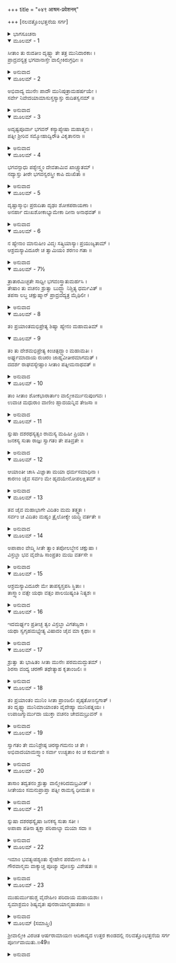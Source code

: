 +++
title = "०४९ आश्रम-प्रवेशनम्"

+++
[ನಲವತ್ತೊಂಭತ್ತನೆಯ ಸರ್ಗ]



<details><summary>ಭಾಗಸೂಚನಾ</summary>

ಮುನಿಕುಮಾರರಿಂದ ಸಮಾಚಾರ ತಿಳಿದು ವಾಲ್ಮೀಕಿಗಳು ಸೀತೆಯ ಬಳಿಗೆ ಬಂದು ಆಕೆಯನ್ನು ಸಂತೈಸಿ ಆಶ್ರಮಕ್ಕೆ ಕರೆದುಕೊಂಡು ಹೋದುದು
</details>

<details open><summary>ಮೂಲಮ್ - 1</summary>

ಸೀತಾಂ ತು ರುದತೀಂ ದೃಷ್ಟ್ವಾ ತೇ ತತ್ರ ಮುನಿದಾರಕಾಃ ।  
ಪ್ರಾದ್ರವನ್ಯತ್ರ ಭಗವಾನಾಸ್ತೇ ವಾಲ್ಮೀಕಿರುಗ್ರಧೀಃ ॥
</details>

<details><summary>ಅನುವಾದ</summary>

ಸೀತೆಯು ಅಳುತ್ತಿದ್ದರಿಂದ ಸ್ವಲ್ಪ ದೂರದಲ್ಲಿ ಋಷಿ ಬಾಲಕರು ಆಡುತ್ತಿದ್ದರು. ಅವರು ಅಳುತ್ತಿರುವ ಆಕೆಯನ್ನು ನೋಡಿ ಆಶ್ರಮಕ್ಕೆ ಓಡಿಹೋದರು. ಅಲ್ಲಿ ಉಗ್ರ ತಪಸ್ಸಿನಲ್ಲಿ ತೊಡಗಿದ ಪೂಜ್ಯ ವಾಲ್ಮೀಕಿಮುನಿಗಳು ವಿರಾಜಿಸುತ್ತಿದ್ದರು.॥1॥
</details>

<details open><summary>ಮೂಲಮ್ - 2</summary>

ಅಭಿವಾದ್ಯ ಮುನೇಃ ಪಾದೌ ಮುನಿಪುತ್ರಾಮಹರ್ಷಯೇ ।  
ಸರ್ವೇ ನಿವೇದಯಾಮಾಸುಸ್ತಸ್ಯಾಸ್ತು ರುದಿತಸ್ವನಮ್ ॥
</details>

<details><summary>ಅನುವಾದ</summary>

ಮುನಿಕುಮಾರರೆಲ್ಲ ಮಹರ್ಷಿಗಳ ಚರಣಗಳಲ್ಲಿ ಅಭಿವಾದನ ಮಾಡಿ ಅವರಲ್ಲಿ ಸೀತೆಯು ಅಳುತ್ತಿರುವ ಸಮಾಚಾರವನ್ನು ತಿಳಿಸಿದರು.॥2॥
</details>

<details open><summary>ಮೂಲಮ್ - 3</summary>

ಅದೃಷ್ಟಪೂರ್ವಾ ಭಗವನ್ ಕಸ್ಯಾಪ್ಯೇಷಾ ಮಹಾತ್ಮನಃ ।  
ಪತ್ನೀ ಶ್ರೀರಿವ ಸಮ್ಮೋಹಾದ್ವಿರೌತಿ ವಿಕೃತಾನನಾ ॥
</details>

<details><summary>ಅನುವಾದ</summary>

ಪೂಜ್ಯರೇ! ಗಂಗಾ ತೀರದಲ್ಲಿ ಯಾರೋ ಮಹಾತ್ಮಾ ನರೇಶನ ಪತ್ನಿ ಇದ್ದಾಳೆ, ಅವಳು ಸಾಕ್ಷಾತ್ ಲಕ್ಷ್ಮೀಯಂತೆ ಕಂಡುಬರುವಳು. ಆಕೆಯನ್ನು ನಾವು ಮೊದಲು ಎಂದೂ ನೋಡಿಲ್ಲ. ಅವಳು ಮೋಹದಿಂದಾಗಿ ಮುಖ ಬಾಡಿಹೋಗಿ ಅಳುತ್ತಿರುವಳು.॥3॥
</details>

<details open><summary>ಮೂಲಮ್ - 4</summary>

ಭಗವನ್ಸಾಧು ಪಶ್ಯೇಸ್ತ್ವಂ ದೇವತಾಮಿವ ಖಾಚ್ಚ್ಯುತಮ್ ।  
ನದ್ಯಾಸ್ತು ತೀರೇ ಭಗವನ್ವರಸ್ತ್ರೀ ಕಾಪಿ ದುಃಖಿತಾ ॥
</details>

<details><summary>ಅನುವಾದ</summary>

ಪೂಜ್ಯರೇ! ನೀವು ಸ್ವತಃ ಹೋಗಿ ಚೆನ್ನಾಗಿ ನೋಡಿರಿ. ಅವಳು ಆಕಾಶದಿಂದ ಇಳಿದ ಯಾವುದೋ ದೇವಿಯಂತೆ ಕಾಣುತ್ತಾಳೆ. ಸ್ವಾಮಿ! ಗಂಗಾತೀರದಲ್ಲಿ ಕುಳಿತಿರುವ ಶ್ರೇಷ್ಠಸುಂದರಿ ಬಹಳ ದುಃಖಿತೆಯಾಗಿದ್ದಾಳೆ.॥4॥
</details>

<details open><summary>ಮೂಲಮ್ - 5</summary>

ದೃಷ್ಟಾಸ್ಮಾಭಿಃ ಪ್ರರುದಿತಾ ದೃಢಂ ಶೋಕಪರಾಯಣಾ ।  
ಅನರ್ಹಾ ದುಃಖಶೋಕಾಭ್ಯಾಮೇಕಾ ದೀನಾ ಅನಾಥವತ್ ॥
</details>

<details><summary>ಅನುವಾದ</summary>

ಅವಳು ಜೋರಾಗಿ ಅಳುತ್ತಿರುವುದನ್ನು ನಾವು ನೋಡಿದೆವು. ಗಹನ ಶೋಕದಲ್ಲಿ ಮುಳುಗಿರುವಳು. ಆಕೆ ದುಃಖ, ಶೋಕ ಅನುಭವಿಸಲು ಯೋಗ್ಯಳಲ್ಲ, ದೀನಳಾಗಿ ಅನಾಥಳಂತೆ ಒಬ್ಬಳೇ ದುಃಖಿಸುತ್ತಿದ್ದಾಳೆ.॥5॥
</details>

<details open><summary>ಮೂಲಮ್ - 6</summary>

ನ ಹ್ಯೇನಾಂ ಮಾನುಷೀಂ ವಿದ್ಮಃ ಸತ್ಕ್ರಿಯಾಸ್ಯಾಃ ಪ್ರಯುಜ್ಯತಾಮ್ ।  
ಆಶ್ರಮಸ್ಯಾವಿದೂರೇ ಚ ತ್ವಾಮಿಯಂ ಶರಣಂ ಗತಾ ॥
</details>

<details><summary>ಅನುವಾದ</summary>

ಅವಳು ಸಾಧಾರಣ ಸ್ತ್ರೀಯೆಂದು ನಮಗನಿಸುವುದಿಲ್ಲ. ಆಕೆಯನ್ನು ನೀವು ಸತ್ಕರಿಸಬೇಕು. ಈ ಆಶ್ರಮದ ಸ್ವಲ್ಪ ದೂರದಲ್ಲೆ ಇರುವುದರಿಂದ ಇವಳು ನಿಮ್ಮ ಶರಣಾಗತಳಾಗಿಯೇ ಬಂದಿರಬೇಕು.॥6॥
</details>

<details open><summary>ಮೂಲಮ್ - 7½</summary>

ತ್ರಾತಾರಮಿಚ್ಛತೇ ಸಾಧ್ವೀ ಭಗವಂಸ್ತ್ರಾತುಮರ್ಹಸಿ ।  
ತೇಷಾಂ ತು ವಚನಂ ಶ್ರುತ್ವಾ ಬುದ್ಧ್ಯಾ ನಿಶ್ಚಿತ್ಯ ಧರ್ಮವಿತ್ ॥  
ತಪಸಾ ಲಬ್ಧ ಚಕ್ಷುಷ್ಮಾನ್ ಪ್ರಾದ್ರವದ್ಯತ್ರ ಮೈಥಿಲೀ ।
</details>

<details><summary>ಅನುವಾದ</summary>

ಪೂಜ್ಯರೇ! ಈ ಸಾಧ್ವೀದೇವಿಯು ರಕ್ಷಕರನ್ನು ಅಪೇಕ್ಷಿಸುತ್ತಿದ್ದಾಳೆ. ನೀವು ಆಕೆಯನ್ನು ರಕ್ಷಿಸಿರಿ. ಆ ಮುನಿಕುಮಾರರ ಮಾತನ್ನು ಕೇಳಿ ಧರ್ಮಜ್ಞನಾದ ಮಹರ್ಷಿಗಳು ತಪಸ್ಸಿನಿಂದ ಪ್ರಾಪ್ತವಾದ ಅಂತರ್ದೃಷ್ಟಿಯಿಂದ ಅನಾಥೆಯಂತೆ ಅಳುತ್ತಿರು ವವಳು ಯಾರೆಂದು ತಿಳಿದು ಒಡನೆಯೇ ಮೈಥಿಲಿಯಿದ್ದಲ್ಲಿಗೆ ಧಾವಿಸಿದರು.॥7½॥
</details>

<details open><summary>ಮೂಲಮ್ - 8</summary>

ತಂ ಪ್ರಯಾಂತಮಭಿಪ್ರೇತ್ಯ ಶಿಷ್ಯಾ ಹ್ಯೇನಂ ಮಹಾಮತಿಮ್ ॥
</details>

<details open><summary>ಮೂಲಮ್ - 9</summary>

ತಂ ತು ದೇಶಮಭಿಪ್ರೇತ್ಯ ಕಿಂಚಿತ್ಪದ್ಭ್ಯಾಂ ಮಹಾಮತಿಃ ।  
ಅರ್ಘ್ಯಮಾದಾಯ ರುಚಿರಂ ಜಾಹ್ನವೀತೀರಮಾಗಮತ್ ।  
ದದರ್ಶ ರಾಘವಸ್ಯೇಷ್ಟಾಂ ಸೀತಾಂ ಪತ್ನೀಮನಾಥವತ್ ॥
</details>

<details><summary>ಅನುವಾದ</summary>

ಮಹಾಮತಿಗಳಾದ ಮಹರ್ಷಿಯನ್ನು ಮುನಿಕುಮಾರರು ಹಿಂಬಾಲಿಸಿದರು. ಸುಂದರವಾದ ಅರ್ಘ್ಯಪಾತ್ರೆಯನ್ನು ಎತ್ತಿಕೊಂಡು ಕಾಲ್ನಡಿಗೆಯಲ್ಲೇ ಮಹರ್ಷಿಗಳು ಗಂಗಾತೀರಕ್ಕೆ ಹೋದರು. ಅಲ್ಲಿಗೆ ಹೋಗಿ ಅವರು ಶ್ರೀರಘುನಾಥನ ಪ್ರಿಯಪತ್ನಿ ಸೀತೆಯು ಅನಾಥಳಂತೆ ಇರುವವಳನ್ನು ನೋಡಿದರು.॥8-9॥
</details>

<details open><summary>ಮೂಲಮ್ - 10</summary>

ತಾಂ ಸೀತಾಂ ಶೋಕಭಾರಾರ್ತಾಂ ವಾಲ್ಮೀಕಿರ್ಮುನುಪುಂಗವಃ ।  
ಉವಾಚ ಮಧುರಾಂ ವಾಣೀಂ ಹ್ಲಾದಯನ್ನಿವ ತೇಜಸಾ ॥
</details>

<details><summary>ಅನುವಾದ</summary>

ಶೋಕಭಾರದಿಂದ ಪೀಡಿತಳಾಗಿದ್ದ ಸೀತಾದೇವಿಯನ್ನು ತನ್ನ ತೇಜದಿಂದ ಆಹ್ಲಾದಗೊಳಿಸುತ್ತಾ ಮುನಿವರ ವಾಲ್ಮೀಕಿಗಳು ಮಧುರವಾದ ಮಾತನ್ನು ಸೀತೆಗೆ ಹೇಳಿದರು.॥10॥
</details>

<details open><summary>ಮೂಲಮ್ - 11</summary>

ಸ್ನುಷಾ ದಶರಥಸ್ಯತ್ವಂ ರಾಮಸ್ಯ ಮಹಿಷೀ ಪ್ರಿಯಾ ।  
ಜನಕಸ್ಯ ಸುತಾ ರಾಜ್ಞಃ ಸ್ವಾಗತಂ ತೇ ಪತಿವ್ರತೇ ॥
</details>

<details><summary>ಅನುವಾದ</summary>

ಪತಿವ್ರತೇ! ದಶರಥನ ಸೊಸೆ, ಮಹಾರಾಜಾ ಶ್ರೀರಾಮನ ಪಟ್ಟದರಸಿ, ಮಿಥಿಲೇಶ ಜನಕರಾಜನ ಪುತ್ರಿಯಾದ ನಿನಗೆ ಸ್ವಾಗತ ಬಯಸುತ್ತಿದ್ದೇನೆ.॥11॥
</details>

<details open><summary>ಮೂಲಮ್ - 12</summary>

ಆಯಾಂತೀ ಚಾಸಿ ವಿಜ್ಞಾತಾ ಮಯಾ ಧರ್ಮಸಮಾಧಿನಾ ।  
ಕಾರಣಂ ಚೈವ ಸರ್ವಂ ಮೇ ಹೃದಯೇನೋಪಲಕ್ಷಿತಮ್ ॥
</details>

<details><summary>ಅನುವಾದ</summary>

ನೀನು ಇಲ್ಲಿಗೆ ಬಂದಾಗಲೇ ನನ್ನ ಧರ್ಮಸಮಾಧಿಯಿಂದ ನನಗೆ ತಿಳಿದುಹೋಗಿತ್ತು. ನಿನ್ನ ಪರಿತ್ಯಾಗದ ಕಾರಣವನ್ನು ನನ್ನ ಅಂತರ್ದೃಷ್ಟಿಯಿಂದ ತಿಳಿದುಕೊಂಡಿರುವೆನು.॥12॥
</details>

<details open><summary>ಮೂಲಮ್ - 13</summary>

ತವ ಚೈವ ಮಹಾಭಾಗೇ ವಿದಿತಂ ಮಮ ತತ್ತ್ವತಃ ।  
ಸರ್ವಂ ಚ ವಿದಿತಂ ಮಹ್ಯಂ ತ್ರೈಲೋಕ್ಯೇ ಯದ್ಧಿ ವರ್ತತೇ ॥
</details>

<details><summary>ಅನುವಾದ</summary>

ಭಾಗ್ಯಶಾಲಿನಿಯೇ! ನಿನ್ನ ಸಮಗ್ರ ವೃತ್ತಾಂತವೂ ನನಗೆ ಯಥಾವತ್ತಾಗಿ ತಿಳಿದಿದೆ. ಮೂರು ಲೋಕಗಳಲ್ಲಿ ನಡೆಯುವುದೆಲ್ಲವೂ ನನಗೆ ತಿಳಿಯುತ್ತಿರುತ್ತದೆ.॥13॥
</details>

<details open><summary>ಮೂಲಮ್ - 14</summary>

ಅಪಾಪಾಂ ವೇದ್ಮಿ ಸೀತೇ ತ್ವಾಂ ತಪೋಲಬ್ಧೇನ ಚಕ್ಷುಷಾ ।  
ವಿಸ್ರಬ್ಧಾ ಭವ ವೈದೇಹಿ ಸಾಂಪ್ರತಂ ಮಯಿ ವರ್ತಸೇ ॥
</details>

<details><summary>ಅನುವಾದ</summary>

ಸೀತೇ! ನೀನು ನಿಷ್ಪಾಪಳಾಗಿರುವುದನ್ನು ತಪಸ್ಸಿನಿಂದ ಪ್ರಾಪ್ತವಾದ ದಿವ್ಯದೃಷ್ಟಿಯಿಂದ ತಿಳಿದಿದ್ದೇನೆ. ಆದ್ದರಿಂದ ವಿದೇಹನಂದಿನಿ! ಈಗ ನೀನು ನಿಶ್ಚಿಂತಳಾಗಿ ನನ್ನ ಆಶ್ರಮದಲ್ಲೇ ಇರು.॥14॥
</details>

<details open><summary>ಮೂಲಮ್ - 15</summary>

ಆಶ್ರಮಸ್ಯಾವಿದೂರೇ ಮೇ ತಾಪಸ್ಯಸ್ತಪಸಿ ಸ್ಥಿತಾಃ ।  
ತಾಸ್ತ್ವಾಂ ವತ್ಸೇ ಯಥಾ ವತ್ಸಂ ಪಾಲಯಿಷ್ಯಂತಿ ನಿತ್ಯಶಃ ॥
</details>

<details><summary>ಅನುವಾದ</summary>

ಮಗಳೇ! ನನ್ನ ಆಶ್ರಮದ ಬಳಿಯಲ್ಲೇ ಕೆಲವು ತಪಸ್ವಿಸ್ತ್ರೀಯರು ತಪಸ್ಸಿನಲ್ಲೆ ತೊಡಗಿರುವರು. ಅವರು ತಮ್ಮ ಮಗಳಂತೆ ಸದಾ ನಿನ್ನನ್ನು ಪಾಲಿಸುವರು.॥15॥
</details>

<details open><summary>ಮೂಲಮ್ - 16</summary>

ಇದಮರ್ಘ್ಯಂ ಪ್ರತೀಚ್ಛ ತ್ವಂ ವಿಸ್ರಬ್ಧಾ ವಿಗತಜ್ವರಾ ।  
ಯಥಾ ಸ್ವಗೃಹಮಭ್ಯೇತ್ಯ ವಿಷಾದಂ ಚೈವ ಮಾ ಕೃಥಾಃ ॥
</details>

<details><summary>ಅನುವಾದ</summary>

ಇದೋ ನನ್ನ ಅರ್ಘ್ಯವನ್ನು ಸ್ವೀಕರಿಸಿ, ನಿಶ್ಚಿಂತ ಮತ್ತು ನಿರ್ಭಯಳಾಗು. ತನ್ನ ತವರಿಗೇ ಬಂದಿರುವೆ ಎಂದು ತಿಳಿದು ವಿಷಾದ ಬಿಟ್ಟುಬಿಡು.॥16॥
</details>

<details open><summary>ಮೂಲಮ್ - 17</summary>

ಶ್ರುತ್ವಾ ತು ಭಾಷಿತಂ ಸೀತಾ ಮುನೇಃ ಪರಮಮದ್ಭುತಮ್ ।  
ಶಿರಸಾ ವಂದ್ಯ ಚರಣೌ ತಥೇತ್ಯಾಹ ಕೃತಾಂಜಲಿಃ ॥
</details>

<details><summary>ಅನುವಾದ</summary>

ಮಹರ್ಷಿಗಳ ಪರಮಾದ್ಭುತವಾದ ಮಾತನ್ನು ಕೇಳಿ ಸೀತೆಯು ಅವರ ಚರಣಗಳಿಗೆ ತಲೆಬಾಗಿ ವಂದಿಸಿ, ಕೈಮುಗಿದುಕೊಂಡು ಹಾಗೆಯೇ ಆಗಲಿ ಎಂದು ಹೇಳಿದಳು.॥17॥
</details>

<details open><summary>ಮೂಲಮ್ - 18</summary>

ತಂ ಪ್ರಯಾಂತಂ ಮುನಿಂ ಸೀತಾ ಪ್ರಾಂಜಲಿಃ ಪೃಷ್ಠತೋಽನ್ವಗಾತ್ ।  
ತಂ ದೃಷ್ಟ್ವಾ ಮುನಿಮಾಯಾಂತಂ ವೈದೇಹ್ಯಾ ಮುನಿಪತ್ನಯಃ ।  
ಉಪಾಜಗ್ಮುರ್ಮುದಾ ಯುಕ್ತಾ ವಚನಂ ಚೇದಮಬ್ರುವನ್ ॥
</details>

<details><summary>ಅನುವಾದ</summary>

ಆಗ ಮುನಿಗಳ ಹಿಂದೆ-ಹಿಂದೆಯೇ ಸೀತೆಯು ಕೈಮುಗಿದುಕೊಂಡು ನಡೆದಳು. ಸೀತೆಯೊಡನೆ ಮಹರ್ಷಿಗಳು ಬರುವುದನ್ನು ನೋಡಿ ಮುನಿಪತ್ನಿಗಳು ಆಕೆಯ ಬಳಿಗೆ ಬಂದು ಸಂತೋಷದಿಂದ ಹೀಗೆ ಹೇಳಿದ.॥18॥
</details>

<details open><summary>ಮೂಲಮ್ - 19</summary>

ಸ್ವಾಗತಂ ತೇ ಮುನಿಶ್ರೇಷ್ಠ ಚಿರಸ್ಯಾಗಮನಂ ಚ ತೇ ।  
ಅಭಿವಾದಯಾಮಸ್ತ್ವಾಂ ಸರ್ವಾ ಉಚ್ಯತಾಂ ಕಿಂ ಚ ಕುರ್ಮಹೇ ॥
</details>

<details><summary>ಅನುವಾದ</summary>

ಮುನಿಶ್ರೇಷ್ಠರೇ! ತಮಗೆ ಸ್ವಾಗತವಿದೆ. ಬಹಳ ದಿನಗಳ ಬಳಿಕ ಇಲ್ಲಿಗೆ ತಮ್ಮ ಶುಭಾಗಮನವಾಯಿತು. ನಾವೆಲ್ಲರೂ ನಿಮಗೆ ಅಭಿವಾದನ ಮಾಡುತ್ತೇವೆ, ಯಾವ ಸೇವೆ ನಿಮಗೆ ಮಾಡಲೀ ತಿಳಿಸಿರಿ.॥19॥
</details>

<details open><summary>ಮೂಲಮ್ - 20</summary>

ತಾಸಾಂ ತದ್ವತನಂ ಶ್ರುತ್ವಾ ವಾಲ್ಮೀಕಿರಿದಮಬ್ರವೀತ್ ।  
ಸೀತೇಯಂ ಸಮನುಪ್ರಾಪ್ತಾ ಪತ್ನೀ ರಾಮಸ್ಯ ಧೀಮತಃ ॥
</details>

<details><summary>ಅನುವಾದ</summary>

ಅವರ ಈ ಮಾತನ್ನು ಕೇಳಿ ವಾಲ್ಮೀಕಿಗಳು ಹೇಳಿದರು- ಇವಳು ಪರಮ ಧೀಮಂತ ಶ್ರೀರಾಮನ ಧರ್ಮಪತ್ನೀ ಸೀತೆಯಾಗಿದ್ದು, ಇಲ್ಲಿಗೆ ಬಂದಿರುವಳು.॥20॥
</details>

<details open><summary>ಮೂಲಮ್ - 21</summary>

ಸ್ನುಷಾ ದಶರಥಸ್ಯೈಷಾ ಜನಕಸ್ಯ ಸುತಾ ಸತೀ ।  
ಅಪಾಪಾ ಪತಿನಾ ತ್ಯಕ್ತಾ ಪರಿಪಾಲ್ಯಾ ಮಯಾ ಸದಾ ॥
</details>

<details><summary>ಅನುವಾದ</summary>

ಸತೀ ಸೀತೆಯು ದಶರಥರಾಜನ ಸೊಸೆಯೂ, ಜನಕನ ಪುತ್ರಿಯೂ ಆಗಿದ್ದಾಳೆ. ಪಾಪರಹಿತಳಾಗಿದ್ದರೂ ಪತಿಯು ಈಕೆಯನ್ನು ತ್ಯಜಿಸಿರುವನು. ಆದ್ದರಿಂದ ಇವಳನ್ನು ನಾನೇ ಪಾಲಿಸಬೇಕಾಗಿದೆ.॥21॥
</details>

<details open><summary>ಮೂಲಮ್ - 22</summary>

ಇಮಾಂ ಭವತ್ಯಃಪಶ್ಯಂತು ಸ್ನೇಹೇನ ಪರಮೇಣ ಹಿ ।  
ಗೌರವಾನ್ಮಮ ವಾಕ್ಯಾಚ್ಚ ಪೂಜ್ಯಾ ವೋಽಸ್ತು ವಿಶೇಷತಃ ॥
</details>

<details><summary>ಅನುವಾದ</summary>

ಆದ್ದರಿಂದ ನೀವೆಲ್ಲರೂ ಇವಳ ಮೇಲೆ ಸ್ನೇಹದಿಂದ ನೋಡಿರಿ. ನಾನು ಹೇಳಿದ್ದರಿಂದ ಮತ್ತು ತನ್ನದೇ ಆದ ಗೌರವದಿಂದಲೂ ಈಗೆ ನಿಮಗೆ ವಿಶೇಷ ಆದರಣೀಯಳಾಗಿದ್ದಾಳೆ.॥22॥
</details>

<details open><summary>ಮೂಲಮ್ - 23</summary>

ಮುಹುರ್ಮುಹುಶ್ಚ ವೈದೇಹೀಂ ಪರಿದಾಯ ಮಹಾಯಶಾಃ ।  
ಸ್ವಮಾಶ್ರಮಂ ಶಿಷ್ಯವೃತಃ  ಪುನರಾಯಾನ್ಮಹಾತಪಾಃ ॥
</details>

<details><summary>ಅನುವಾದ</summary>

ಹೀಗೆ ಸೀತೆಯನ್ನು ಮುನಿಪತ್ನಿಯರ ಕೈಗೆ ಒಪ್ಪಿಸಿ, ಮಹಾಯಶಸ್ವಿ ಹಾಗೂ ಮಹಾತಪಸ್ವೀ ವಾಲ್ಮೀಕಿಯವರು ಶಿಷ್ಯರೊಂದಿಗೆ ತಮ್ಮ ಆಶ್ರಮಕ್ಕೆ ಮರಳಿದರು.॥23॥
</details>

<details open><summary>ಮೂಲಮ್ (ಸಮಾಪ್ತಿಃ)</summary>

ಶ್ರೀವಾಲ್ಮೀಕಿ ವಿರಚಿತ ಆರ್ಷರಾಮಾಯಣ ಆದಿಕಾವ್ಯದ ಉತ್ತರ ಕಾಂಡದಲ್ಲಿ ನಲವತ್ತೊಂಭತ್ತನೆಯ ಸರ್ಗ ಪೂರ್ಣವಾಯಿತು.॥49॥
</details>

<details><summary>ಅನುವಾದ</summary>


</details>
